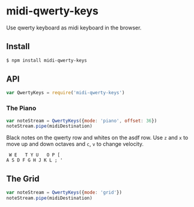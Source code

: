 midi-qwerty-keys
===

Use qwerty keyboard as midi keyboard in the browser.

## Install

```bash
$ npm install midi-qwerty-keys
```

## API

```js
var QwertyKeys = require('midi-qwerty-keys')
```

### The Piano

```js
var noteStream = QwertyKeys({mode: 'piano', offset: 36})
noteStream.pipe(midiDestination)
```

Black notes on the qwerty row and whites on the asdf row. Use `z` and `x` to move up and down octaves and `c`, `v` to change velocity.

```
 W E   T Y U   O P [
A S D F G H J K L ; '
```

## The Grid

```js
var noteStream = QwertyKeys({mode: 'grid'})
noteStream.pipe(midiDestination)
```